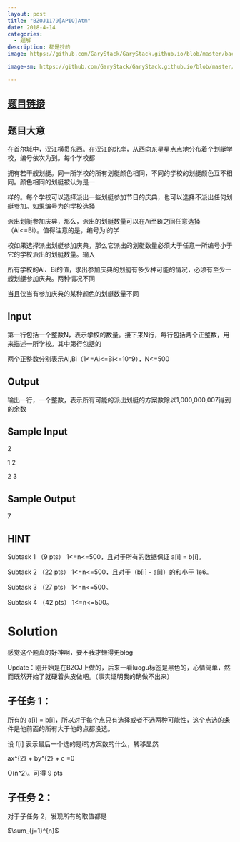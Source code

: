 ```yaml
---
layout: post
title: "BZOJ1179[APIO]Atm"
date: 2018-4-14
categories:
  - 题解
description: 都是抄的
image: https://github.com/GaryStack/GaryStack.github.io/blob/master/background/Other/%E9%9D%9E%E5%8A%A8%E6%BC%AB/31.jpg?raw=true

image-sm: https://github.com/GaryStack/GaryStack.github.io/blob/master/background/Other/%E9%9D%9E%E5%8A%A8%E6%BC%AB/31.jpg?raw=true

---
```


## [题目链接](https://www.lydsy.com/JudgeOnline/problem.php?id=1179)

## 题目大意

在首尔城中，汉江横贯东西。在汉江的北岸，从西向东星星点点地分布着个划艇学校，编号依次为到。每个学校都

拥有若干艘划艇。同一所学校的所有划艇颜色相同，不同的学校的划艇颜色互不相同。颜色相同的划艇被认为是一

样的。每个学校可以选择派出一些划艇参加节日的庆典，也可以选择不派出任何划艇参加。如果编号为的学校选择

派出划艇参加庆典，那么，派出的划艇数量可以在Ai至Bi之间任意选择（Ai<=Bi）。值得注意的是，编号为i的学

校如果选择派出划艇参加庆典，那么它派出的划艇数量必须大于任意一所编号小于它的学校派出的划艇数量。输入

所有学校的Ai、Bi的值，求出参加庆典的划艇有多少种可能的情况，必须有至少一艘划艇参加庆典。两种情况不同

当且仅当有参加庆典的某种颜色的划艇数量不同

## Input

第一行包括一个整数N，表示学校的数量。接下来N行，每行包括两个正整数，用来描述一所学校。其中第行包括的

两个正整数分别表示Ai,Bi（1<=Ai<=Bi<=10^9），N<=500

## Output

输出一行，一个整数，表示所有可能的派出划艇的方案数除以1,000,000,007得到的余数

## Sample Input

2

1 2

2 3

## Sample Output

7

## HINT

Subtask 1 （9 pts） 1<=n<=500，且对于所有的数据保证 a[i] = b[i]。

Subtask 2 （22 pts） 1<=n<=500，且对于（b[i] - a[i]）的和小于 1e6。

Subtask 3 （27 pts） 1<=n<=500。

Subtask 4 （42 pts） 1<=n<=500。

# Solution

感觉这个题真的好神啊，~~要不我才懒得更blog~~

Update：刚开始是在BZOJ上做的，后来一看luogu标签是黑色的，心情简单，然而既然开始了就硬着头皮做吧。（事实证明我的确做不出来）

## 子任务 1：

所有的 a[i] = b[i]，所以对于每个点只有选择或者不选两种可能性，这个点选的条件是他前面的所有大于他的点都没选。

设 f[i] 表示最后一个选的是i的方案数的什么，转移显然 

ax^{2} + by^{2} + c =0

O(n^2)。可得 9 pts

## 子任务 2：

对于子任务 2，发现所有的取值都是

$\sum_{j=1}^{n}$
